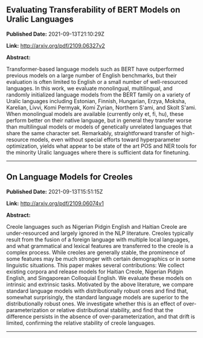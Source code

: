## Evaluating Transferability of BERT Models on Uralic Languages

**Published Date:** 2021-09-13T21:10:29Z

**Link:** http://arxiv.org/pdf/2109.06327v2

**Abstract:**

  Transformer-based language models such as BERT have outperformed previous
models on a large number of English benchmarks, but their evaluation is often
limited to English or a small number of well-resourced languages. In this work,
we evaluate monolingual, multilingual, and randomly initialized language models
from the BERT family on a variety of Uralic languages including Estonian,
Finnish, Hungarian, Erzya, Moksha, Karelian, Livvi, Komi Permyak, Komi Zyrian,
Northern S\'ami, and Skolt S\'ami. When monolingual models are available
(currently only et, fi, hu), these perform better on their native language, but
in general they transfer worse than multilingual models or models of
genetically unrelated languages that share the same character set. Remarkably,
straightforward transfer of high-resource models, even without special efforts
toward hyperparameter optimization, yields what appear to be state of the art
POS and NER tools for the minority Uralic languages where there is sufficient
data for finetuning.


---

## On Language Models for Creoles

**Published Date:** 2021-09-13T15:51:15Z

**Link:** http://arxiv.org/pdf/2109.06074v1

**Abstract:**

  Creole languages such as Nigerian Pidgin English and Haitian Creole are
under-resourced and largely ignored in the NLP literature. Creoles typically
result from the fusion of a foreign language with multiple local languages, and
what grammatical and lexical features are transferred to the creole is a
complex process. While creoles are generally stable, the prominence of some
features may be much stronger with certain demographics or in some linguistic
situations. This paper makes several contributions: We collect existing corpora
and release models for Haitian Creole, Nigerian Pidgin English, and Singaporean
Colloquial English. We evaluate these models on intrinsic and extrinsic tasks.
Motivated by the above literature, we compare standard language models with
distributionally robust ones and find that, somewhat surprisingly, the standard
language models are superior to the distributionally robust ones. We
investigate whether this is an effect of over-parameterization or relative
distributional stability, and find that the difference persists in the absence
of over-parameterization, and that drift is limited, confirming the relative
stability of creole languages.


---

